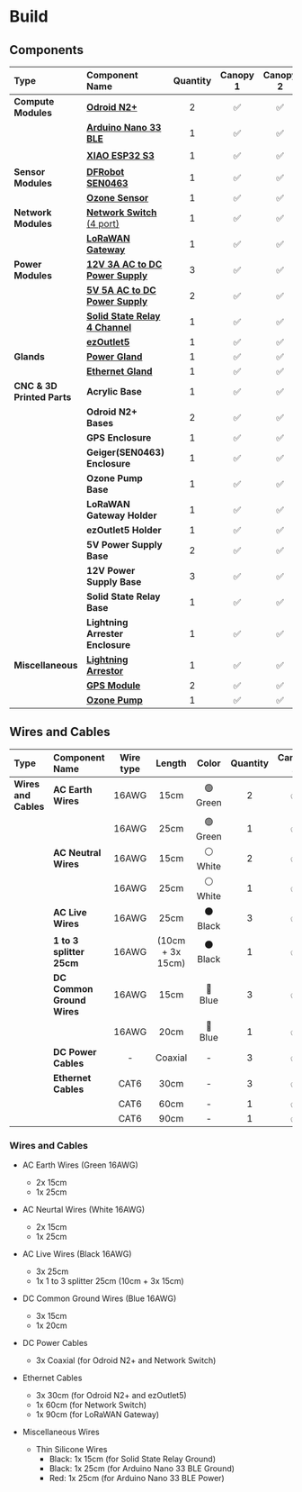 
# Build 

## Components
| Type | Component Name | Quantity | Canopy 1 | Canopy 2 | Canopy 3 |
| :-------- | :-------- | :--------: | :--------: | :--------: | :--------: |
| **Compute Modules** | [**Odroid N2+**](https://www.hardkernel.com/shop/odroid-n2-with-4gbyte-ram-2/) | 2 | ✅ | ✅ | ✅ |
|  | [**Arduino Nano 33 BLE**](https://store.arduino.cc/products/nano-33-ble-sense-rev2) | 1 | ✅ | ✅ | ✅ |
|  | [**XIAO ESP32 S3**](https://www.seeedstudio.com/XIAO-ESP32S3-p-5627.html) | 1 | ✅ | ✅ | ⏳ |
| **Sensor Modules** | [**DFRobot SEN0463**](https://www.dfrobot.com/product-2547.html) | 1 | ✅ | ✅ | ✅ |
|  | [**Ozone Sensor**](https://2btech.io/items/industrial-ozone-monitors/model-108-l-ozone-monitor/) | 1 | ✅ | ✅ | ✅ |
| **Network Modules** | [**Network Switch** (4 port)](https://wiwav.com/products/wdh-5et-dc) | 1 | ✅ | ✅ | ✅ |
|  | [**LoRaWAN Gateway**](https://www.dragino.com/products/lora-lorawan-gateway/item/228-lps8v2.html) | 1 | ✅ | ✅ | ✅ |
| **Power Modules** | [**12V 3A AC to DC Power Supply**](https://www.digikey.com/en/products/detail/cui-inc/vgs-35c-12/13538494) | 3 | ✅ | ✅ | ✅ |
|  | [**5V 5A AC to DC Power Supply**](https://www.digikey.com/en/products/detail/cui-inc/VGS-25W-5/13981829) | 2 | ✅ | ✅ | ✅ |
|  | [**Solid State Relay 4 Channel**](https://www.seeedstudio.com/Grove-4-Channel-Solid-State-Relay.html) | 1 | ✅ | ✅ | ❌ |
|  | [**ezOutlet5**](https://www.proxicast.com/shopping/ezoutlet5.html) | 1 | ✅ | ✅ | ✅ |
| **Glands** | [**Power Gland**](https://www.digikey.com/en/products/detail/adam-tech/PG-2-3/10000000) | 1 | ✅ | ✅ | ✅ |
|  | [**Ethernet Gland**](https://www.digikey.com/en/products/detail/conxall-switchcraft/dcp-rj6st-f/3909464) | 1 | ✅ | ✅ | ✅ |
| **CNC & 3D Printed Parts** | **Acrylic Base** | 1 | ✅ | ✅ | ✅ |
|  | **Odroid N2+ Bases** | 2 | ✅ | ✅ | ✅ |
|  | **GPS Enclosure** | 1 | ✅ | ✅ | ✅ |
|  | **Geiger(SEN0463) Enclosure** | 1 | ✅ | ✅ | ⏳ |
|  | **Ozone Pump Base** | 1 | ✅ | ✅ | ✅ |
|  | **LoRaWAN Gateway Holder** | 1 | ✅ | ✅ | ✅ |
|  | **ezOutlet5 Holder** | 1 | ✅ | ✅ | ✅ |
|  | **5V Power Supply Base** | 2 | ✅ | ✅ | ✅ |
|  | **12V Power Supply Base** | 3 | ✅ | ✅ | ✅ |
|  | **Solid State Relay Base** | 1 | ✅ | ✅ | ❌ |
|  | **Lightning Arrester Enclosure** | 1 | ✅ | ✅ | ✅ |
| **Miscellaneous** | [**Lightning Arrestor**](https://www.waveform.com/products/sma-lightning-arrestor?srsltid=AfmBOoqPGCRT3DLUS-jV6BZXDiPfUxquFSx-ob9_FARVyji8LdAvkDix) | 1 | ✅ | ✅ | ✅ |
|  | [**GPS Module**](https://www.dfrobot.com/product-2212.html?srsltid=AfmBOopC3ACS4fteI6YBTIDWjCWQ0hfJIGSxyhN_UdGwQtrTQll43zKa) | 2 | ✅ | ✅ | ✅ |
|  | [**Ozone Pump**](https://knf.com/en/us/solutions/pumps/series/diaphragm-gas-pump-nmp-830) | 1 | ✅ | ✅ | ✅ |

## Wires and Cables
| Type              | Component Name            | Wire type | Length             | Color | Quantity | Canopy 1 | Canopy 2 | Canopy 3 |
|:----------|:-------------------------|:--------:|:--------:|:-----:|:--------:|:--------:|:--------:|:--------:|
| **Wires and Cables** | **AC Earth Wires**      | 16AWG | 15cm               | 🟢 Green |    2     |    ✅    |    ✅    |    ✅    |
|                   |                           | 16AWG | 25cm               | 🟢 Green |    1     |    ✅    |    ✅    |    ✅    |
|                   | **AC Neutral Wires**      | 16AWG | 15cm               | ⚪ White |    2     |    ✅    |    ✅    |    ✅    |
|                   |                           | 16AWG | 25cm               | ⚪ White |    1     |    ✅    |    ✅    |    ✅    |
|                   | **AC Live Wires**         | 16AWG | 25cm               | ⚫ Black |    3     |    ✅    |    ✅    |    ✅    |
|                   | **1 to 3 splitter 25cm**  | 16AWG | (10cm + 3x 15cm)   | ⚫ Black |    1     |    ✅    |    ✅    |    ✅    |
|                   | **DC Common Ground Wires**| 16AWG | 15cm               | 🔵     Blue |    3     |    ✅    |    ✅    |    ✅    |
|                   |                           | 16AWG | 20cm               | 🔵     Blue |    1     |    ✅    |    ✅    |    ✅    |
|                   | **DC Power Cables**       | - | Coaxial            |   -   |    3     |    ✅    |    ✅    |    ✅    |
|                   | **Ethernet Cables**       | CAT6 | 30cm               |   -   |    3     |    ✅    |    ✅    |    ✅    |
|                   |                           | CAT6 | 60cm               |   -   |    1     |    ✅    |    ✅    |    ✅    |
|                   |                           | CAT6 | 90cm               |   -   |    1     |    ✅    |    ✅    |    ✅    |







### Wires and Cables
* AC Earth Wires (Green 16AWG)
  * 2x 15cm 
  * 1x 25cm
  
* AC Neurtal Wires (White 16AWG)
  * 2x 15cm 
  * 1x 25cm

* AC Live Wires (Black 16AWG)
  * 3x 25cm
  * 1x 1 to 3 splitter 25cm (10cm + 3x 15cm)

* DC Common Ground Wires (Blue 16AWG)
  * 3x 15cm 
  * 1x 20cm

* DC Power Cables
  * 3x Coaxial (for Odroid N2+ and Network Switch)

* Ethernet Cables
  * 3x 30cm (for Odroid N2+ and ezOutlet5)
  * 1x 60cm (for Network Switch)
  * 1x 90cm (for LoRaWAN Gateway)

* Miscellaneous Wires
    * Thin Silicone Wires
        * Black: 1x 15cm  (for Solid State Relay Ground)
        * Black: 1x 25cm (for Arduino Nano 33 BLE Ground)
        * Red: 1x 25cm  (for Arduino Nano 33 BLE Power)
  
  
